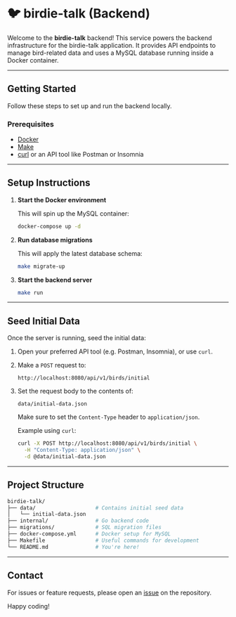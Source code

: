 # 🐦 birdie-talk (Backend)

Welcome to the **birdie-talk** backend! This service powers the backend infrastructure for the birdie-talk application. It provides API endpoints to manage bird-related data and uses a MySQL database running inside a Docker container.

---

## Getting Started

Follow these steps to set up and run the backend locally.

### Prerequisites

* [Docker](https://www.docker.com/)
* [Make](https://www.gnu.org/software/make/)
* [curl](https://curl.se/) or an API tool like Postman or Insomnia

---

## Setup Instructions

1. **Start the Docker environment**

   This will spin up the MySQL container:

   ```bash
   docker-compose up -d
   ```

2. **Run database migrations**

   This will apply the latest database schema:

   ```bash
   make migrate-up
   ```

3. **Start the backend server**

   ```bash
   make run
   ```

---

## Seed Initial Data

Once the server is running, seed the initial data:

1. Open your preferred API tool (e.g. Postman, Insomnia), or use `curl`.

2. Make a `POST` request to:

   ```
   http://localhost:8080/api/v1/birds/initial
   ```

3. Set the request body to the contents of:

   ```
   data/initial-data.json
   ```

   Make sure to set the `Content-Type` header to `application/json`.

   Example using `curl`:

   ```bash
   curl -X POST http://localhost:8080/api/v1/birds/initial \
     -H "Content-Type: application/json" \
     -d @data/initial-data.json
   ```

---

## Project Structure

```bash
birdie-talk/
├── data/                   # Contains initial seed data
│   └── initial-data.json
├── internal/               # Go backend code
├── migrations/             # SQL migration files
├── docker-compose.yml      # Docker setup for MySQL
├── Makefile                # Useful commands for development
└── README.md               # You're here!
```

---

## Contact

For issues or feature requests, please open an [issue](https://github.com/arianaw15/birdie-talk/issues) on the repository.

Happy coding!
